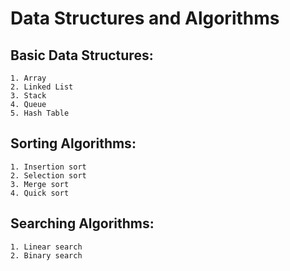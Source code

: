 # Data Structures and Algorithms

## Basic Data Structures:
    1. Array
    2. Linked List
    3. Stack
    4. Queue
    5. Hash Table
## Sorting Algorithms:
    1. Insertion sort
    2. Selection sort
    3. Merge sort
    4. Quick sort
## Searching Algorithms:
    1. Linear search
    2. Binary search
